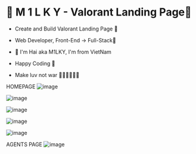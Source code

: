 # 💎 M 1 L K Y - Valorant Landing Page💎

- Create and Build Valorant Landing Page 🚀
- Web Developer, Front-End -> Full-Stack🥇

- 💎 I'm Hai aka M1LKY, I'm from VietNam
- Happy Coding 🥰
- Make luv not war 💖💛🧡💚💙💜

HOMEPAGE
![image](https://github.com/levuhai23102001/valorant-landing-page/assets/58142935/3a36510e-9017-4a13-a679-74ec67f7f46b)

![image](https://github.com/levuhai23102001/valorant-landing-page/assets/58142935/db835389-8da0-466a-87e3-181d9a1bc151)

![image](https://github.com/levuhai23102001/valorant-landing-page/assets/58142935/d4b0ce7f-c2db-4c6c-b16e-67af5a59d070)

![image](https://github.com/levuhai23102001/valorant-landing-page/assets/58142935/d943ec10-56fb-4ba6-aa89-191b1a484c5d)

![image](https://github.com/levuhai23102001/valorant-landing-page/assets/58142935/529f6642-0220-467a-8d92-50bbb529cf90)

AGENTS PAGE
![image](https://github.com/levuhai23102001/valorant-landing-page/assets/58142935/78b12c6f-7d1f-40c4-8ace-0e946d89d347)
